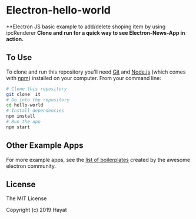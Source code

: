 # Electron-hello-world 

**Electron JS basic example to add/delete shoping item by using ipcRenderer 
**Clone and run for a quick way to see Electron-News-App in action.**
 

## To Use

To clone and run this repository you'll need [Git](https://github.com/VasimHayat/hello-world-electron) and [Node.js](https://nodejs.org/en/download/) (which comes with [npm](http://npmjs.com)) installed on your computer. From your command line:

```bash
# Clone this repository
git clone  it
# Go into the repository
cd hello-world
# Install dependencies
npm install
# Run the app
npm start
```  

## Other Example Apps

For more example apps, see the
[list of boilerplates](http://electron.atom.io/apps/)
created by the awesome electron community.

License
-------

The MIT License

Copyright (c) 2019 Hayat
